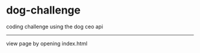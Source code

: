 # dog-challenge
 coding challenge using the dog ceo api

----------------------------------------------------

view page by opening index.html